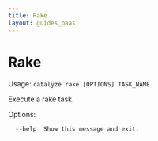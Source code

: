 ```yaml
---
title: Rake
layout: guides_paas
---
```


# Rake

Usage: `catalyze rake [OPTIONS] TASK_NAME`

  Execute a rake task.

Options:

```
  --help  Show this message and exit.
```